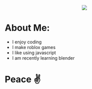 <p align="center">
  <a href="https://github.com/saiteja-madha">
    <img src="https://readme-typing-svg.herokuapp.com?font=Antonio&size=30&pause=1000&color=03F700&background=000000&center=true&vCenter=true&random=false&width=435&lines=Welcome+to...;Phantomio's+Profile!;I+am+a...;Coder;Modeler+(Kind+of);Average+Orange+Juice+Enjoyer+%3AD">
  </a>
</p>

# About Me:
- I enjoy coding
- I make roblox games
- I like using javascript
- I am recently learning blender

# Peace ✌
